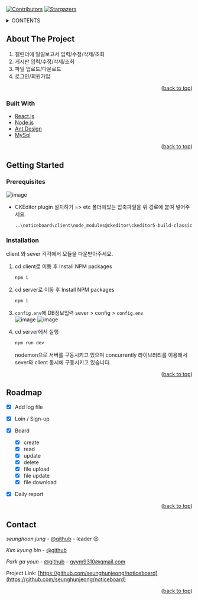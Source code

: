 <div id="top"></div>

<!-- PROJECT SHIELDS -->
<!--
*** I'm using markdown "reference style" links for readability.
*** Reference links are enclosed in brackets [ ] instead of parentheses ( ).
*** See the bottom of this document for the declaration of the reference variables
*** for contributors-url, forks-url, etc. This is an optional, concise syntax you may use.
*** https://www.markdownguide.org/basic-syntax/#reference-style-links
-->
[![Contributors][contributors-shield]](https://github.com/seunghunjeong/noticeboard/graphs/contributors)
[![Stargazers][stars-shield]](https://github.com/seunghunjeong/noticeboard/stargazers)


<!-- TABLE OF CONTENTS -->
<details>
  <summary>CONTENTS</summary>
  <ol>
    <li>
      <a href="#about-the-project">About The Project</a>
      <ul>
        <li><a href="#built-with">Built With</a></li>
      </ul>
    </li>
    <li>
      <a href="#getting-started">Getting Started</a>
      <ul>
        <li><a href="#prerequisites">Prerequisites</a></li>
        <li><a href="#installation">Installation</a></li>
      </ul>
    </li>
    <li><a href="#roadmap">Roadmap</a></li>
    <li><a href="#contact">Contact</a></li>
  </ol>
</details>


<!-- ABOUT THE PROJECT -->
## About The Project

1. 캘린더에 일일보고서 입력/수정/삭제/조회
2. 게시판 입력/수정/삭제/조회
3. 파일 업로드/다운로드
4. 로그인/회원가입

<p align="right">(<a href="#top">back to top</a>)</p>



### Built With

* [React.js](https://reactjs.org/)
* [Node.js](https://nodejs.org/en/)
* [Ant Design](https://ant.design/)
* [MySql](https://www.mysql.com/)


<p align="right">(<a href="#top">back to top</a>)</p>



<!-- GETTING STARTED -->
## Getting Started

### Prerequisites

![image](https://user-images.githubusercontent.com/59137000/161226501-f4651266-5dfc-4365-8c1c-091bca7b9d84.png)

* CKEditor plugin 설치하기 => etc 폴더에있는 압축파일을 위 경로에 붙여 넣어주세요.
  ```
  ..\noticeboard\client\node_modules@ckeditor\ckeditor5-build-classic
  ```


### Installation

client 와 sever 각각에서 모듈을 다운받아주세요.

1.  cd client로 이동 후 Install NPM packages
    ```sh
    npm i
    ```
    
2. cd server로 이동 후 Install NPM packages
   ```sh
   npm i
   ```

3. `config.env`에 DB정보입력 sever > config > `config.env`
   <br>
   ![image](https://user-images.githubusercontent.com/59137000/161227997-0a137a99-e606-4149-a31d-35a0f521bbaf.png)
   ![image](https://user-images.githubusercontent.com/59137000/161227784-c3083cf0-0ea2-40f4-8de2-d8e0c72140ae.png)
   
   
4. cd server에서 실행
   ```sh
   npm run dev
   ```
   nodemon으로 서버를 구동시키고 있으며 concurrently 라이브러리를 이용해서 sever와 client 동시에 구동시키고 있습니다.

<p align="right">(<a href="#top">back to top</a>)</p>



<!-- ROADMAP -->
## Roadmap

- [x] Add log file
- [x] Loin / Sign-up
- [x] Board
    - [x] create
    - [x] read
    - [x] update
    - [x] delete
    - [x] file upload
    - [x] file update
    - [x] file download
- [x] Daily report
   

<p align="right">(<a href="#top">back to top</a>)</p>


<!-- CONTACT -->
## Contact


*seunghoon jung* - [@github](https://github.com/seunghunjeong) - leader 😉

*Kim kyung bin* - [@github](https://github.com/Kim-kyung-bin)

*Park ga youn* - [@github](https://github.com/ga-youn) - gyym9310@gmail.com


Project Link: [https://github.com/seunghunjeong/noticeboard](https://github.com/seunghunjeong/noticeboard)

<p align="right">(<a href="#top">back to top</a>)</p>


<!-- MARKDOWN LINKS & IMAGES -->
<!-- https://www.markdownguide.org/basic-syntax/#reference-style-links -->
[contributors-shield]: https://img.shields.io/github/contributors/seunghunjeong/noticeboard.svg?style=for-the-badge
[stars-shield]: https://img.shields.io/github/stars/seunghunjeong/noticeboard.svg?style=for-the-badge
